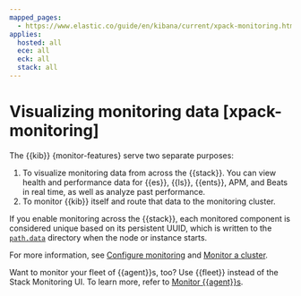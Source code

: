 ```yaml
---
mapped_pages:
  - https://www.elastic.co/guide/en/kibana/current/xpack-monitoring.html
applies:
  hosted: all
  ece: all
  eck: all
  stack: all
---
```


# Visualizing monitoring data [xpack-monitoring]

The {{kib}} {monitor-features} serve two separate purposes:

1. To visualize monitoring data from across the {{stack}}. You can view health and performance data for {{es}}, {{ls}}, {{ents}}, APM, and Beats in real time, as well as analyze past performance.
2. To monitor {{kib}} itself and route that data to the monitoring cluster.

If you enable monitoring across the {{stack}}, each monitored component is considered unique based on its persistent UUID, which is written to the [`path.data`](../../deploy/self-managed/configure.md) directory when the node or instance starts.

For more information, see [Configure monitoring](../stack-monitoring/kibana-monitoring-self-managed.md) and [Monitor a cluster](../../monitor.md).

Want to monitor your fleet of {{agent}}s, too? Use {{fleet}} instead of the Stack Monitoring UI. To learn more, refer to [Monitor {{agent}}s](https://www.elastic.co/guide/en/fleet/current/monitor-elastic-agent.html).

